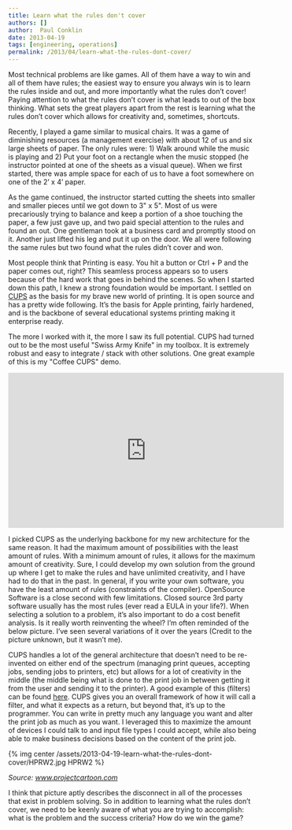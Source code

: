 ```yaml
---
title: Learn what the rules don't cover
authors: []
author:  Paul Conklin
date: 2013-04-19
tags: [engineering, operations]
permalink: /2013/04/learn-what-the-rules-dont-cover/
---
```


Most technical problems are like games.  All of them have a way to win and all of them have rules; the easiest way to ensure you always win is to learn the rules inside and out, and more importantly what the rules don’t cover!  Paying attention to what the rules don’t cover is what leads to out of the box thinking.  What sets the great players apart from the rest is learning what the rules don’t cover which allows for creativity and, sometimes, shortcuts.

Recently, I played a game similar to musical chairs. It was a game of diminishing resources (a management exercise) with about 12 of us and six large sheets of paper.  The only rules were: 1) Walk around while the music is playing and 2) Put your foot on a rectangle when the music stopped (he instructor pointed at one of the sheets as a visual queue).  When we first started, there was ample space for each of us to have a foot somewhere on one of the 2’ x 4’ paper.

As the game continued, the instructor started cutting the sheets into smaller and smaller pieces until we got down to 3" x 5".  Most of us were precariously trying to balance and keep a portion of a shoe touching the paper, a few just gave up, and two paid special attention to the rules and found an out.  One gentleman took at a business card and promptly stood on it.  Another just lifted his leg and put it up on the door.  We all were following the same rules but two found what the rules didn’t cover and won.

Most people think that Printing is easy.  You hit a button or Ctrl + P and the paper comes out, right?  This seamless process appears so to users because of the hard work that goes in behind the scenes.  So when I started down this path, I knew a strong foundation would be important. I settled on [CUPS](http://www.cups.org) as the basis for my brave new world of printing.  It is open source and has a pretty wide following.  It’s the basis for Apple printing, fairly hardened, and is the backbone of several educational systems printing making it enterprise ready.

The more I worked with it, the more I saw its full potential.  CUPS had turned out to be the most useful "Swiss Army Knife" in my toolbox.  It is extremely robust and easy to integrate / stack with other solutions.  One great example of this is my "Coffee CUPS" demo.

<iframe width="560" height="315" class="aligncenter" frameborder="0" src="https://www.youtube-nocookie.com/embed/WzEhKs_CvJc?rel=0" allowfullscreen></iframe>

I picked CUPS as the underlying backbone for my new architecture for the same reason.  It had the maximum amount of possibilities with the least amount of rules.  With a minimum amount of rules, it allows for the maximum amount of creativity.  Sure, I could develop my own solution from the ground up where I get to make the rules and have unlimited creativity, and I have had to do that in the past.  In general, if you write your own software, you have the least amount of rules (constraints of the compiler).  OpenSource Software is a close second with few limitations.  Closed source 3rd party software usually has the most rules (ever read a EULA in your life?).  When selecting a solution to a problem, it’s also important to do a cost benefit analysis.  Is it really worth reinventing the wheel?  I’m often reminded of the below picture.  I’ve seen several variations of it over the years (Credit to the picture unknown, but it wasn’t me).

CUPS handles a lot of the general architecture that doesn’t need to be re-invented on either end of the spectrum (managing print queues, accepting jobs, sending jobs to printers, etc) but allows for a lot of creativity in the middle (the middle being what is done to the print job in between getting it from the user and sending it to the printer).  A good example of this (filters) can be found [here](http://en.wikipedia.org/wiki/File:Cups_simple.svg).  CUPS gives you an overall framework of how it will call a filter, and what it expects as a return, but beyond that, it’s up to the programmer.  You can write in pretty much any language you want and alter the print job as much as you want.  I leveraged this to maximize the amount of devices I could talk to and input file types I could accept, while also being able to make business decisions based on the content of the print job.

{% img center /assets/2013-04-19-learn-what-the-rules-dont-cover/HPRW2.jpg HPRW2 %}

_Source: www.projectcartoon.com_

I think that picture aptly describes the disconnect in all of the processes that exist in problem solving.  So in addition to learning what the rules don’t cover, we need to be keenly aware of what you are trying to accomplish: what is the problem and the success criteria? How do we win the game?
